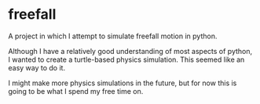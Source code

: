 # freefall
A project in which I attempt to simulate freefall motion in python.

Although I have a relatively good understanding of most aspects of python, I wanted to create a turtle-based physics simulation.
This seemed like an easy way to do it.

I might make more physics simulations in the future, but for now this is going to be what I spend my free time on.
